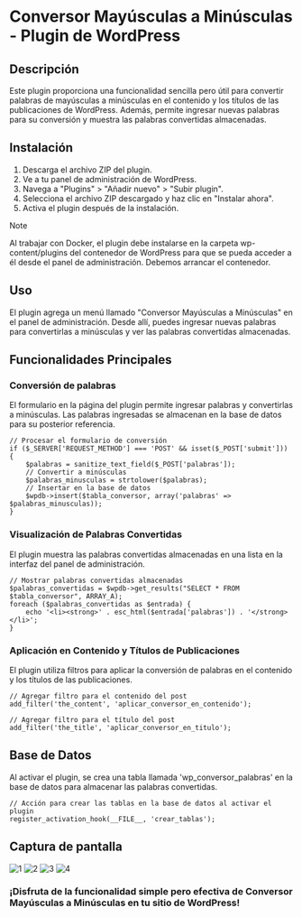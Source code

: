 # Conversor Mayúsculas a Minúsculas - Plugin de WordPress

## Descripción
Este plugin proporciona una funcionalidad sencilla pero útil para convertir palabras 
de mayúsculas a minúsculas en el contenido y los títulos de las publicaciones de WordPress. Además, permite ingresar nuevas palabras para su conversión y muestra las palabras convertidas almacenadas.

## Instalación
1. Descarga el archivo ZIP del plugin.
2. Ve a tu panel de administración de WordPress.
3. Navega a "Plugins" > "Añadir nuevo" > "Subir plugin".
4. Selecciona el archivo ZIP descargado y haz clic en "Instalar ahora".
5. Activa el plugin después de la instalación.

> [!NOTE]
> Al trabajar con Docker, el plugin debe instalarse en la carpeta wp-content/plugins del contenedor de WordPress
> para que se pueda acceder a él desde el panel de administración. Debemos arrancar el contenedor.

## Uso
El plugin agrega un menú llamado "Conversor Mayúsculas a Minúsculas" en el panel de 
administración. Desde allí, puedes ingresar nuevas palabras para convertirlas a minúsculas 
y ver las palabras convertidas almacenadas.

## Funcionalidades Principales
### Conversión de palabras
El formulario en la página del plugin permite ingresar palabras y convertirlas a minúsculas.
Las palabras ingresadas se almacenan en la base de datos para su posterior referencia.
```
// Procesar el formulario de conversión
if ($_SERVER['REQUEST_METHOD'] === 'POST' && isset($_POST['submit'])) {
    $palabras = sanitize_text_field($_POST['palabras']);
    // Convertir a minúsculas
    $palabras_minusculas = strtolower($palabras);
    // Insertar en la base de datos
    $wpdb->insert($tabla_conversor, array('palabras' => $palabras_minusculas));
}
```
### Visualización de Palabras Convertidas
El plugin muestra las palabras convertidas almacenadas en una lista en la interfaz del 
panel de administración.
```
// Mostrar palabras convertidas almacenadas
$palabras_convertidas = $wpdb->get_results("SELECT * FROM $tabla_conversor", ARRAY_A);
foreach ($palabras_convertidas as $entrada) {
    echo '<li><strong>' . esc_html($entrada['palabras']) . '</strong></li>';
}
```

### Aplicación en Contenido y Títulos de Publicaciones
El plugin utiliza filtros para aplicar la conversión de palabras en el contenido y los 
títulos de las publicaciones.
```
// Agregar filtro para el contenido del post
add_filter('the_content', 'aplicar_conversor_en_contenido');

// Agregar filtro para el título del post
add_filter('the_title', 'aplicar_conversor_en_titulo');
```

## Base de Datos
Al activar el plugin, se crea una tabla llamada 'wp_conversor_palabras' en la base de 
datos para almacenar las palabras convertidas.
```
// Acción para crear las tablas en la base de datos al activar el plugin
register_activation_hook(__FILE__, 'crear_tablas');
```

## Captura de pantalla
![1](./mayuscAminusc.php/Captura1)
![2](./mayuscAminusc.php/Captura2.png)
![3](./mayuscAminusc.php/Captura3.png)
![4](./mayuscAminusc.php/Captura4.png)

### ¡Disfruta de la funcionalidad simple pero efectiva de Conversor Mayúsculas a Minúsculas en tu sitio de WordPress!